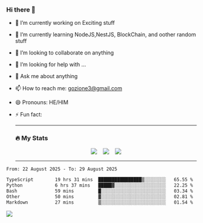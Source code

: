 ### Hi there 👋

<!--
**charlieScript/charlieScript** is a ✨ _special_ ✨ repository because its `README.md` (this file) appears on your GitHub profile.

Here are some ideas to get you started: -->

- 🔭 I’m currently working on Exciting stuff
- 🌱 I’m currently learning NodeJS,NestJS, BlockChain, and oother random stuff
- 👯 I’m looking to collaborate on anything
- 🤔 I’m looking for help with ...
- 💬 Ask me about anything
- 📫 How to reach me: gozione3@gmail.com
- 😄 Pronouns: HE/HIM
- ⚡ Fun fact:


  ---

  ### :fire: My Stats

  <div id="stats" align="center">
  <img src="http://github-readme-streak-stats.herokuapp.com?user=charlieScript&theme=dark&date_format=M%20j%5B%2C%20Y%5D" />&nbsp;&nbsp;&nbsp;
  <img src="https://github-readme-stats.vercel.app/api/top-langs/?username=charlieScript&layout=compact&theme=vision-friendly-dark"/>&nbsp;&nbsp;&nbsp;
  <img src="https://github-readme-stats.vercel.app/api?username=charlieScript&show_icons=true&theme=radical"/>
  </div>

  ---



<!--START_SECTION:waka-->

```txt
From: 22 August 2025 - To: 29 August 2025

TypeScript        19 hrs 31 mins  ████████████████▒░░░░░░░░   65.55 %
Python            6 hrs 37 mins   █████▓░░░░░░░░░░░░░░░░░░░   22.25 %
Bash              59 mins         █░░░░░░░░░░░░░░░░░░░░░░░░   03.34 %
Other             50 mins         ▓░░░░░░░░░░░░░░░░░░░░░░░░   02.81 %
Markdown          27 mins         ▒░░░░░░░░░░░░░░░░░░░░░░░░   01.54 %
```

<!--END_SECTION:waka-->
![](https://komarev.com/ghpvc/?username=charlieScript)
